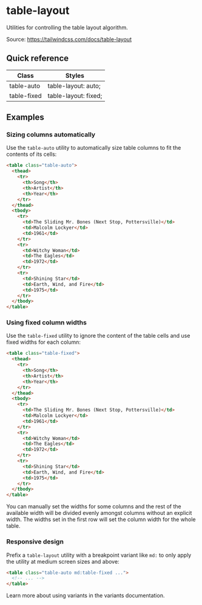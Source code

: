 # table-layout

Utilities for controlling the table layout algorithm.

Source: https://tailwindcss.com/docs/table-layout

## Quick reference

| Class       | Styles                |
| ----------- | --------------------- |
| table-auto  | table-layout: auto;   |
| table-fixed | table-layout: fixed;  |

## Examples

### Sizing columns automatically

Use the `table-auto` utility to automatically size table columns to fit the contents of its cells:

```html
<table class="table-auto">
  <thead>
    <tr>
      <th>Song</th>
      <th>Artist</th>
      <th>Year</th>
    </tr>
  </thead>
  <tbody>
    <tr>
      <td>The Sliding Mr. Bones (Next Stop, Pottersville)</td>
      <td>Malcolm Lockyer</td>
      <td>1961</td>
    </tr>
    <tr>
      <td>Witchy Woman</td>
      <td>The Eagles</td>
      <td>1972</td>
    </tr>
    <tr>
      <td>Shining Star</td>
      <td>Earth, Wind, and Fire</td>
      <td>1975</td>
    </tr>
  </tbody>
</table>
```

### Using fixed column widths

Use the `table-fixed` utility to ignore the content of the table cells and use fixed widths for each column:

```html
<table class="table-fixed">
  <thead>
    <tr>
      <th>Song</th>
      <th>Artist</th>
      <th>Year</th>
    </tr>
  </thead>
  <tbody>
    <tr>
      <td>The Sliding Mr. Bones (Next Stop, Pottersville)</td>
      <td>Malcolm Lockyer</td>
      <td>1961</td>
    </tr>
    <tr>
      <td>Witchy Woman</td>
      <td>The Eagles</td>
      <td>1972</td>
    </tr>
    <tr>
      <td>Shining Star</td>
      <td>Earth, Wind, and Fire</td>
      <td>1975</td>
    </tr>
  </tbody>
</table>
```

You can manually set the widths for some columns and the rest of the available width will be divided evenly amongst columns without an explicit width. The widths set in the first row will set the column width for the whole table.

### Responsive design

Prefix a `table-layout` utility with a breakpoint variant like `md:` to only apply the utility at medium screen sizes and above:

```html
<table class="table-auto md:table-fixed ...">
  <!-- ... -->
</table>
```

Learn more about using variants in the variants documentation.
